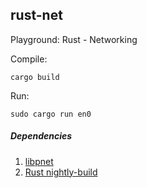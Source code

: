 ## rust-net
Playground: Rust - Networking

Compile:

	cargo build

Run:

	sudo cargo run en0
	

##### Dependencies

1. [libpnet](https://github.com/libpnet/libpnet)
2. [Rust nightly-build](https://www.rust-lang.org/install.html)
